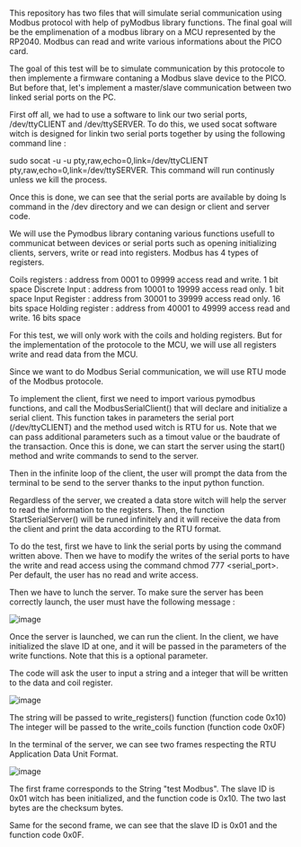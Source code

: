 This repository has two files that will simulate serial communication using Modbus protocol with help of pyModbus library functions. The final goal will be the emplimenation of a modbus library on a MCU represented by the RP2040. Modbus can read and write various informations about the PICO card.

The goal of this test will be to simulate communication by this protocole to then implemente a firmware contaning a Modbus slave device to the PICO. 
But before that, let's implement a master/slave communication between two linked serial ports on the PC.

First off all, we had to use a software to link our two serial ports, /dev/ttyCLIENT and /dev/ttySERVER.
To do this, we used socat software witch is designed for linkin two serial ports together by using the following command line : 

sudo socat -u -u pty,raw,echo=0,link=/dev/ttyCLIENT pty,raw,echo=0,link=/dev/ttySERVER. This command will run continusly unless we kill the process.

Once this is done, we can see that the serial ports are available by doing ls command in the /dev directory and we can design or client and server code.


We will use the Pymodbus library contaning various functions usefull to communicat between devices or serial ports such as opening initializing clients, servers, write or read into registers. Modbus has 4 types of registers.

Coils registers : address from 0001 to 09999 access read and write. 1 bit space
Discrete Input : address from 10001 to 19999 access read only. 1 bit space
Input Register : address from 30001 to 39999 access read only. 16 bits space
Holding register : address from 40001 to 49999 access read and write. 16 bits space

For this test, we will only work with the coils and holding registers. But for the implementation of the protocole to the MCU, we will use all registers write and read data from the MCU.

Since we want to do Modbus Serial communication, we will use RTU mode of the Modbus protocole.

To implement the client, first we need to import various pymodbus functions, and call the ModbusSerialClient() that will declare and initialize a serial client. This function takes in parameters the serial port (/dev/ttyCLIENT) and the method used witch is RTU for us. Note that we can pass additional parameters such as a timout value or the baudrate of the transaction.
Once this is done, we can start the server using the start() method and write commands to send to the server.

Then in the infinite loop of the client, the user will prompt the data from the terminal to be send to the server thanks to the input python function.

Regardless of the server, we created a data store witch will help the server to read the information to the registers. Then, the function 
StartSerialServer() will be runed infinitely and it will receive the data from the client and print the data according to the RTU format.

To do the test, first we have to link the serial ports by using the command written above. Then we have to modify the writes of the serial ports to have the write and read access using the command chmod 777 <serial_port>. Per default, the user has no read and write access.

Then we have to lunch the server. To make sure the server has been correctly launch, the user must have the following message :


![image](https://user-images.githubusercontent.com/65350546/210055080-e7338223-54c4-4c42-9cbb-f36d3a4ba22c.png)


Once the server is launched, we can run the client.
In the client, we have initialized the slave ID at one, and it will be passed in the parameters of the write functions. Note that this is a optional parameter.

The code will ask the user to input a string and a integer that will be written to the data and coil register.


![image](https://user-images.githubusercontent.com/65350546/210055535-68e3c2e2-fe71-4dcd-bb70-c8c2a4617cb5.png)

The string will be passed to write_registers() function (function code 0x10)
The integer will be passed to the write_coils function (function code 0x0F)


In the terminal of the server, we can see two frames respecting the RTU Application Data Unit Format.


![image](https://user-images.githubusercontent.com/65350546/210055931-8e15bcaf-c190-4735-bda3-84b4fe7db0f0.png)

The first frame corresponds to the String "test Modbus". The slave ID is 0x01 witch has been initialized, and the function code is 0x10. The two last bytes are the checksum bytes.

Same for the second frame, we can see that the slave ID is 0x01 and the function code 0x0F.









